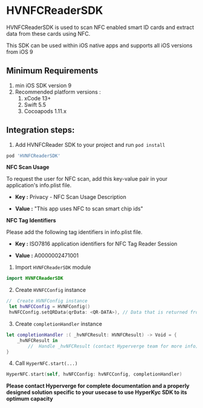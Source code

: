 
# HVNFCReaderSDK

HVNFCReaderSDK is used to scan NFC enabled smart ID cards and extract data from these cards using NFC. 

This SDK can be used within iOS native apps and supports all iOS versions from iOS 9

## Minimum Requirements

1.  min iOS SDK version 9
2.  Recommended platform versions :
    1.  xCode 13+
    2.  Swift 5.5
    3.  Cocoapods 1.11.x

## Integration steps:

1. Add HVNFCReader SDK to your project and run `pod install`
```ruby
pod 'HVNFCReaderSDK'
```

**NFC Scan Usage**

To request the user for NFC scan, add this key-value pair in your application's info.plist file.

- **Key :** Privacy - NFC Scan Usage Description

- **Value :** "This app uses NFC to scan smart chip ids"

**NFC Tag Identifiers**

 Please add the following tag identifiers in info.plist file.

- **Key :** ISO7816 application identifiers for NFC Tag Reader Session

- **Value :**  A0000002471001
  
1. Import `HVNFCReaderSDK` module
```swift
import HVNFCReaderSDK
```

2. Create `HVNFCConfig` instance

```swift
//  Create HVNFConfig instance
 let hvNFCConfig = HVNFConfig()
 hvNFCConfig.setQRData(qrData: <QR-DATA>), // Data that is returned from QR code scanner
```

3. Create `completionHandler` instance

```swift
let completionHandler :( _hvNFCResult: HVNFCResult) -> Void = {
    _hvNFCResult in
        //  Handle _hvNFCResult (contact Hyperverge team for more info)
}
```

4. Call `HyperNFC.start(...)` 

```swift
HyperNFC.start(self, hvNFCConfig: hvNFCConfig, completionHandler)
```
**Please contact Hyperverge for complete documentation and a properly designed solution specific to your usecase to use HyperKyc SDK to its optimum capacity**
